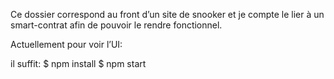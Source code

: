 Ce dossier correspond au front d’un site de snooker et je compte le lier à un smart-contrat afin de pouvoir le rendre fonctionnel.

Actuellement pour voir l’UI:

il suffit:
$ npm install
$ npm start
